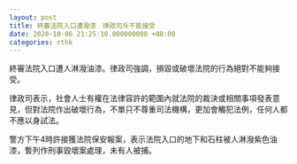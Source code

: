 ```yaml
---
layout: post
title: 終審法院入口遭潑漆　律政司斥不能接受
date: 2020-10-06 21:25:10.000000000 +08:00
categories: rthk
---
```


終審法院入口遭人淋潑油漆。律政司強調，損毀或破壞法院的行為絕對不能夠接受。

律政司表示，社會人士有權在法律容許的範圍內就法院的裁決或相關事項發表意見，但對法院作出破壞行為，不單只不尊重司法機構，更加會觸犯法例，任何人都不應以身試法。

警方下午4時許接獲法院保安報案，表示法院入口的地下和石柱被人淋潑紫色油漆，暫列作刑事毀壞案處理，未有人被捕。
